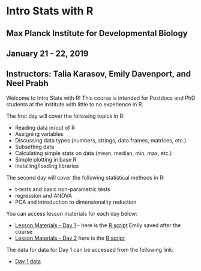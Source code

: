 # Intro Stats with R
## Max Planck Institute for Developmental Biology
## January 21 - 22, 2019
## Instructors: Talia Karasov, Emily Davenport, and Neel Prabh

Welcome to Intro Stats with R! 
This course is intended for Postdocs and PhD students at the institute with little to no experience in R. 

The first day will cover the following topics in R:

* Reading data in/out of R
* Assigning variables
* Discussing data types (numbers, strings, data.frames, matrices, etc.)
* Subsetting data
* Calculating simple stats on data (mean, median, min, max, etc.)
* Simple plotting in base R
* Installing/loading libraries


The second day will cover the following statistical methods in R: 

* t-tests and basic non-parametric tests
* regression and ANOVA
* PCA and introduction to dimensionality reduction

You can access lesson materials for each day below:

* [Lesson Materials - Day 1](day1_R.html) - here is the [R script](https://raw.githubusercontent.com/erdavenport/MPI_Intro_Stats_with_R/master/stats_in_R.R) Emily saved after the course
* [Lesson Materials - Day 2](day2_stats_tkarasov.html) here is the [R script](https://raw.githubusercontent.com/erdavenport/MPI_Intro_Stats_with_R/master/day2_stats.R)

The data for data for Day 1 can be accessed from the following link:
* [Day 1 data](https://raw.githubusercontent.com/erdavenport/MPI_Intro_Stats_with_R/master/surveys_complete.csv)

